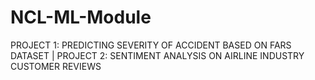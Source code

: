 # NCL-ML-Module
PROJECT 1:  PREDICTING SEVERITY OF  ACCIDENT BASED ON FARS DATASET | PROJECT 2:  SENTIMENT ANALYSIS ON AIRLINE  INDUSTRY CUSTOMER REVIEWS 
